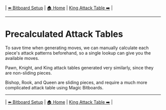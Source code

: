 | [⬅️ Bitboard Setup](bitboard-setup.md) | [🏠 Home](README.md) | [King Attack Table ➡️](king-attack-table.md) |

---

# Precalculated Attack Tables

To save time when generating moves, we can manually calculate each piece's attack patterns beforehand, so a single lookup can give you the available moves. 

Pawn, Knight, and King attack tables generated very similarly, since they are non-sliding pieces. 

Bishop, Rook, and Queen are sliding pieces, and require a much more complicated attack table using Magic Bitboards. 

---

| [⬅️ Bitboard Setup](bitboard-setup.md) | [🏠 Home](README.md) | [King Attack Table ➡️](king-attack-table.md) |
